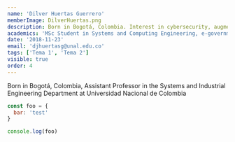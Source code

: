 ```yaml
---
name: 'Dilver Huertas Guerrero'
memberImage: DilverHuertas.png
description: Born in Bogotá, Colombia. Interest in cybersecurity, augmented reality, software development, business architecture and project management.
academics: 'MSc Student in Systems and Computing Engineering, e-government specialist, BSc in electronic engineering'
date: '2018-11-23'
email: 'djhuertasg@unal.edu.co'
tags: ['Tema 1', 'Tema 2']
visible: true
order: 4
---
```


Born in Bogotá, Colombia, Assistant Professor in the Systems and Industrial Engineering Department at Universidad Nacional de Colombia

```javascript
const foo = {
  bar: 'test'
}

console.log(foo)
```
